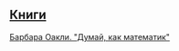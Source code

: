 ## [Книги](books-general)
[Барбара Оакли. "Думай, как математик"](books-general/think-like-scientist.md)
